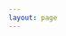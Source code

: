 ```yaml
---
layout: page
---
```


<script setup>
import {
  VPTeamPage,
  VPTeamPageTitle,
  VPTeamMembers
} from 'vitepress/theme'

const members = [
  {
    avatar: 'https://www.github.com/yizack.png',
    name: 'Yizack Rangel',
    title: 'Creator',
    links: [
      { icon: 'github', link: 'https://github.com/yizack' },
      { icon: 'linkedin', link: 'https://linkedin.com/in/yizack' },
      { icon: 'bluesky', link: 'https://bsky.app/profile/yizack.com' }
    ]
  },
]
</script>

<VPTeamPage style="margin:0">
  <VPTeamPageTitle>
    <template #title>
      Contributors
    </template>
    <template #lead>
      All the people who have contributed to this project
    </template>
  </VPTeamPageTitle>
  <VPTeamMembers
    :members="members"
  />
</VPTeamPage>
